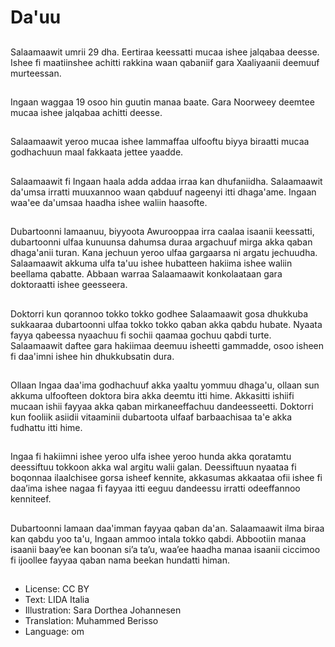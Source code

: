 # Da'uu

##
Salaamaawit umrii 29 dha. Eertiraa keessatti mucaa ishee jalqabaa deesse. Ishee fi maatiinshee achitti rakkina waan qabaniif gara Xaaliyaanii deemuuf murteessan.

##
Ingaan waggaa 19 osoo hin guutin manaa baate. Gara Noorweey deemtee mucaa ishee jalqabaa achitti deesse.

##
Salaamaawit yeroo mucaa ishee lammaffaa ulfooftu biyya biraatti mucaa godhachuun maal fakkaata jettee yaadde.

##
Salaamaawit fi Ingaan haala adda addaa irraa kan dhufaniidha. Salaamaawit da'umsa irratti muuxannoo waan qabduuf nageenyi itti dhaga'ame. Ingaan waa'ee da'umsaa haadha ishee waliin haasofte.

##
Dubartoonni lamaanuu, biyyoota Awurooppaa irra caalaa isaanii keessatti, dubartoonni ulfaa kunuunsa dahumsa duraa argachuuf mirga akka qaban dhaga'anii turan. Kana jechuun yeroo ulfaa gargaarsa ni argatu jechuudha. Salaamaawit akkuma ulfa ta'uu ishee hubatteen hakiima ishee waliin beellama qabatte. Abbaan warraa Salaamaawit konkolaataan gara doktoraatti ishee geesseera.

##
Doktorri kun qorannoo tokko tokko godhee Salaamaawit gosa dhukkuba sukkaaraa dubartoonni ulfaa tokko tokko qaban akka qabdu hubate. Nyaata fayya qabeessa nyaachuu fi sochii qaamaa gochuu qabdi turte. Salaamaawit daftee gara hakiimaa deemuu isheetti gammadde, osoo isheen fi daa'imni ishee hin dhukkubsatin dura.

##
Ollaan Ingaa daa'ima godhachuuf akka yaaltu yommuu dhaga'u, ollaan sun akkuma ulfoofteen doktora bira akka deemtu itti hime. Akkasitti ishiifi mucaan ishii fayyaa akka qaban mirkaneeffachuu dandeesseetti. Doktorri kun fooliik asiidii vitaaminii dubartoota ulfaaf barbaachisaa ta'e akka fudhattu itti hime.

##
Ingaa fi hakiimni ishee yeroo ulfa ishee yeroo hunda akka qoratamtu deessiftuu tokkoon akka wal argitu walii galan. Deessiftuun nyaataa fi boqonnaa ilaalchisee gorsa isheef kennite, akkasumas akkaataa ofii ishee fi daa’ima ishee nagaa fi fayyaa itti eeguu dandeessu irratti odeeffannoo kenniteef.

##
Dubartoonni lamaan daa'imman fayyaa qaban da'an. Salaamaawit ilma biraa kan qabdu yoo ta'u, Ingaan ammoo intala tokko qabdi. Abbootiin manaa isaanii baayʼee kan boonan siʼa taʼu, waaʼee haadha manaa isaanii ciccimoo fi ijoollee fayyaa qaban nama beekan hundatti himan.

##
* License: CC BY
* Text: LIDA Italia
* Illustration: Sara Dorthea Johannesen
* Translation: Muhammed Berisso
* Language: om
